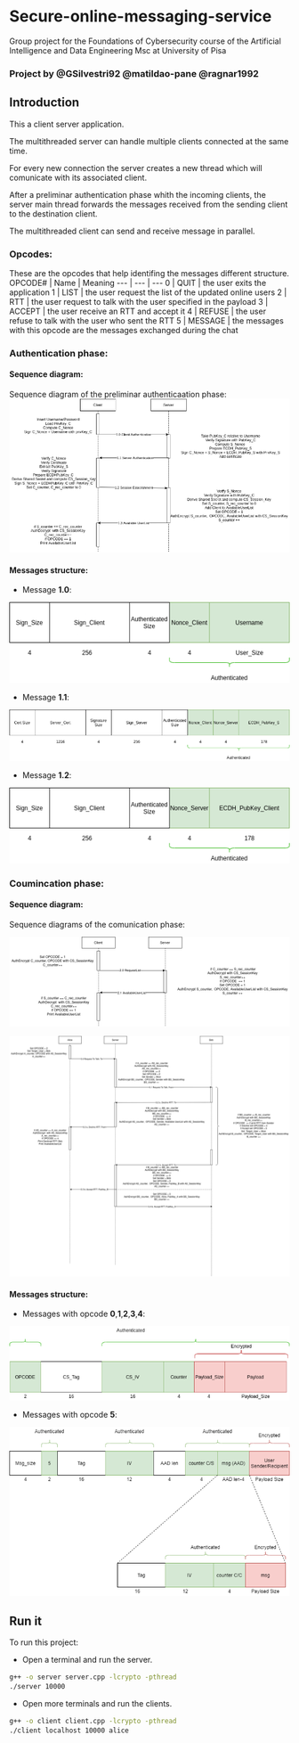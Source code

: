 
# Secure-online-messaging-service
Group project for the Foundations of Cybersecurity course of the Artificial Intelligence and Data Engineering Msc at University of Pisa

### Project by @GSilvestri92 @matildao-pane @ragnar1992

## Introduction
This a client server application.

The multithreaded server can handle multiple clients connected at the same time.

For every new connection the server creates a new thread which will comunicate with its associated client.

After a preliminar authentication phase whith the incoming clients, the server main thread forwards the messages received from the sending client to the destination client.

The multithreaded client can send and receive message in parallel.

### Opcodes:
These are the opcodes that help identifing the messages different structure.
OPCODE# | Name | Meaning 
---  | --- | ---
0 | QUIT | the user exits the application
1 | LIST | the user request the list of the updated online users
2 | RTT | the user request to talk with the user specified in the payload
3 | ACCEPT | the user receive an RTT and accept it
4 | REFUSE | the user refuse to talk with the user who sent the RTT
5 | MESSAGE | the messages with this opcode are the messages exchanged during the chat
 
### Authentication phase:

#### Sequence diagram:

Sequence diagram of the preliminar authenticaation phase:
![flow_Auth](/Documentation/Flow_1_Server_Auth.png)

#### Messages structure:
- Message **1.0**:

![mex10](/Documentation/1.0.png)

- Message **1.1**:

![mex11](/Documentation/1.1.png)

- Message **1.2**:

![mex12](/Documentation/1.2.png)

### Coumincation phase:

#### Sequence diagram:

Sequence diagrams of the comunication phase:

![flow_Op1](/Documentation/opcode1.png)

![flow_Op234](/Documentation/opcode234.png)

#### Messages structure:

- Messages with opcode **0**,**1**,**2**,**3**,**4**:

![opcode01234](/Documentation/opcode01234.png)

- Messages with opcode **5**:

![opcode5](/Documentation/opcode5.png)



## Run it
To run this project:

- Open a terminal and run the server.
```sh
g++ -o server server.cpp -lcrypto -pthread
./server 10000
```

- Open more terminals and run the clients. 
```sh
g++ -o client client.cpp -lcrypto -pthread
./client localhost 10000 alice
```
